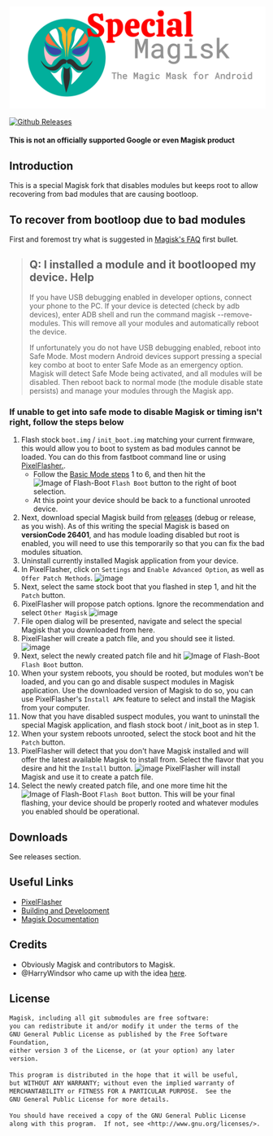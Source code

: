 ![Magisk-Logo](docs/images/logo.png)

[![Github Releases](https://img.shields.io/github/downloads/badabing2005/Magisk/total.svg?style=flat)](https://github.com/badabing2005/Magisk/releases)

#### This is not an officially supported Google or even Magisk product

## Introduction

This is a special Magisk fork that disables modules but keeps root to allow recovering from bad modules that are causing bootloop.

## To recover from bootloop due to bad modules

First and foremost try what is suggested in [Magisk's FAQ](https://topjohnwu.github.io/Magisk/faq.html) first bullet.

> ## Q: I installed a module and it bootlooped my device. Help
>
> If you have USB debugging enabled in developer options, connect your phone to the PC. If your device is detected (check by adb devices), enter ADB shell and run the command magisk --remove-modules. This will remove all your modules and automatically reboot the device.
>
> If unfortunately you do not have USB debugging enabled, reboot into Safe Mode. Most modern Android devices support pressing a special key combo at boot to enter Safe Mode as an emergency option. Magisk will detect Safe Mode being activated, and all modules will be disabled. Then reboot back to normal mode (the module disable state persists) and manage your modules through the Magisk app.

### If unable to get into safe mode to disable Magisk or timing isn't right, follow the steps below

1. Flash stock `boot.img` / `init_boot.img` matching your current firmware, this would allow you to boot to system as bad modules cannot be loaded. 
You can do this from fastboot command line or using [PixelFlasher.](https://github.com/badabing2005/PixelFlasher).
    - Follow the [Basic Mode steps](https://github.com/badabing2005/PixelFlasher#basic-mode) 1 to 6, and then hit the ![Image of Flash-Boot](https://github.com/badabing2005/PixelFlasher/raw/v6.0.0.0/images/flash-24.png) `Flash Boot` button to the right of boot selection.
    - At this point your device should be back to a functional unrooted device.
2. Next, download special Magisk build from [releases](https://github.com/badabing2005/Magisk/releases) (debug or release, as you wish). As of this writing the special Magisk is based on **versionCode 26401**, and has module loading disabled but root is enabled, you will need to use this temporarily so that you can fix the bad modules situation.
3. Uninstall currently installed Magisk application from your device.
4. In PixelFlasher, click on `Settings` and `Enable Advanced Option`, as well as `Offer Patch Methods`.
![image](https://github.com/badabing2005/Magisk/assets/22603312/d5078c82-3252-410d-a23d-fd3a58850565)
5. Next, select the same stock boot that you flashed in step 1, and hit the `Patch` button.
6. PixelFlasher will propose patch options. Ignore the recommendation and select `Other Magisk`
![image](https://github.com/badabing2005/Magisk/assets/22603312/12aeb29c-c3b1-4a2c-b9df-c5a500df0ea5)
7. File open dialog will be presented, navigate and select the special Magisk that you downloaded from here.
8. PixelFlasher will create a patch file, and you should see it listed.
![image](https://github.com/badabing2005/Magisk/assets/22603312/dae63f0a-2bd7-4655-af8a-69838a01a593)
9. Next, select the newly created patch file and hit ![Image of Flash-Boot](https://github.com/badabing2005/PixelFlasher/raw/v6.0.0.0/images/flash-24.png) `Flash Boot` button.
10. When your system reboots, you should be rooted, but modules won't be loaded, and you can go and disable suspect modules in Magisk application. Use the downloaded version of Magisk to do so, you can use PixelFlasher's `Install APK` feature to select and install the Magisk from your computer.
11. Now that you have disabled suspect modules, you want to uninstall the special Magisk application, and flash stock boot / init_boot as in step 1.
12. When your system reboots unrooted, select the stock boot and hit the `Patch` button.
13. PixelFlasher will detect that you don't have Magisk installed and will offer the latest available Magisk to install from. Select the flavor that you desire and hit the `Install` button.
![image](https://github.com/badabing2005/Magisk/assets/22603312/4f9a86f0-82fc-4f2d-b817-6c18a0e1e1f5)
PixelFlasher will install Magisk and use it to create a patch file.
14. Select the newly created patch file, and one more time hit the ![Image of Flash-Boot](https://github.com/badabing2005/PixelFlasher/raw/v6.0.0.0/images/flash-24.png) `Flash Boot` button. This will be your final flashing, your device should be properly rooted and whatever modules you enabled should be operational.

## Downloads

See releases section.

## Useful Links

- [PixelFlasher](https://github.com/badabing2005/PixelFlasher/tree/main)
- [Building and Development](https://topjohnwu.github.io/Magisk/build.html)
- [Magisk Documentation](https://topjohnwu.github.io/Magisk/)

## Credits

- Obviously Magisk and contributors to Magisk.
- @HarryWindsor who came up with the idea [here](https://github.com/topjohnwu/Magisk/issues/6301).

## License

    Magisk, including all git submodules are free software:
    you can redistribute it and/or modify it under the terms of the
    GNU General Public License as published by the Free Software Foundation,
    either version 3 of the License, or (at your option) any later version.

    This program is distributed in the hope that it will be useful,
    but WITHOUT ANY WARRANTY; without even the implied warranty of
    MERCHANTABILITY or FITNESS FOR A PARTICULAR PURPOSE.  See the
    GNU General Public License for more details.

    You should have received a copy of the GNU General Public License
    along with this program.  If not, see <http://www.gnu.org/licenses/>.
